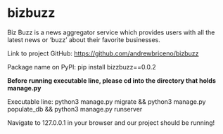 # bizbuzz
Biz Buzz is a news aggregator service which provides users with all the latest news or ‘buzz’ about their favorite businesses.

Link to project GitHub: https://github.com/andrewbriceno/bizbuzz

Package name on PyPI: pip install bizzbuzz==0.0.2

****Before running executable line, please cd into the directory that holds manage.py****

Executable line: python3 manage.py migrate && python3 manage.py populate_db && python3 manage.py runserver

Navigate to 127.0.0.1 in your browser and our project should be running!
